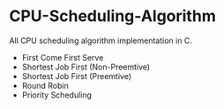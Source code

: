 # CPU-Scheduling-Algorithm
All CPU scheduling algorithm implementation in C. 
* First Come First Serve 
* Shortest Job First (Non-Preemtive) 
* Shortest Job First (Preemtive) 
* Round Robin
* Priority Scheduling


